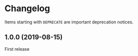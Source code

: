 # Changelog

Items starting with `DEPRECATE` are important deprecation notices.

## 1.0.0 (2019-08-15)

First release
